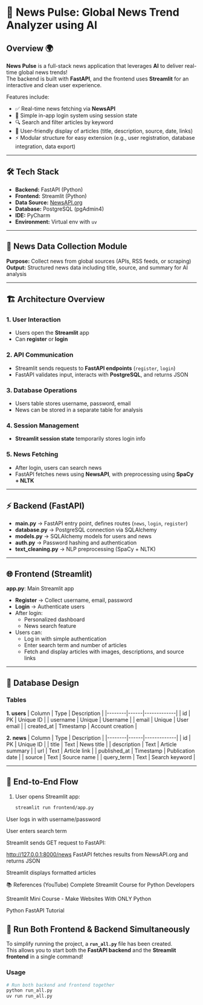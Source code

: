 # 📰 News Pulse: Global News Trend Analyzer using AI

## Overview 🌍
**News Pulse** is a full-stack news application that leverages **AI** to deliver real-time global news trends!  
The backend is built with **FastAPI**, and the frontend uses **Streamlit** for an interactive and clean user experience.  

Features include:  
- ✅ Real-time news fetching via **NewsAPI**  
- 🔐 Simple in-app login system using session state  
- 🔍 Search and filter articles by keyword  
- 📰 User-friendly display of articles (title, description, source, date, links)  
- ⚡ Modular structure for easy extension (e.g., user registration, database integration, data export)

---

## 🛠 Tech Stack
- **Backend:** FastAPI (Python)  
- **Frontend:** Streamlit (Python)  
- **Data Source:** [NewsAPI.org](https://newsapi.org/)  
- **Database:** PostgreSQL (pgAdmin4)  
- **IDE:** PyCharm  
- **Environment:** Virtual env with `uv`  

---

## 📰 News Data Collection Module
**Purpose:** Collect news from global sources (APIs, RSS feeds, or scraping)  
**Output:** Structured news data including title, source, and summary for AI analysis  

---

## 🏗 Architecture Overview

### 1. User Interaction
- Users open the **Streamlit** app  
- Can **register** or **login**  

### 2. API Communication
- Streamlit sends requests to **FastAPI endpoints** (`register`, `login`)  
- FastAPI validates input, interacts with **PostgreSQL**, and returns JSON  

### 3. Database Operations
- Users table stores username, password, email  
- News can be stored in a separate table for analysis  

### 4. Session Management
- **Streamlit session state** temporarily stores login info  

### 5. News Fetching
- After login, users can search news  
- FastAPI fetches news using **NewsAPI**, with preprocessing using **SpaCy + NLTK**

---

## ⚡ Backend (FastAPI)
- **main.py** → FastAPI entry point, defines routes (`news`, `login`, `register`)  
- **database.py** → PostgreSQL connection via SQLAlchemy  
- **models.py** → SQLAlchemy models for users and news  
- **auth.py** → Password hashing and authentication  
- **text_cleaning.py** → NLP preprocessing (SpaCy + NLTK)  

---

## 🌐 Frontend (Streamlit)
**app.py**: Main Streamlit app  
- **Register** → Collect username, email, password  
- **Login** → Authenticate users  
- After login:  
  - Personalized dashboard  
  - News search feature  
- Users can:  
  - Log in with simple authentication  
  - Enter search term and number of articles  
  - Fetch and display articles with images, descriptions, and source links  

---

## 💾 Database Design

### Tables
**1. users**
| Column | Type | Description |
|--------|------|-------------|
| id | PK | Unique ID |
| username | Unique | Username |
| email | Unique | User email |
| created_at | Timestamp | Account creation |

**2. news**
| Column | Type | Description |
|--------|------|-------------|
| id | PK | Unique ID |
| title | Text | News title |
| description | Text | Article summary |
| url | Text | Article link |
| published_at | Timestamp | Publication date |
| source | Text | Source name |
| query_term | Text | Search keyword |

---

## 🔄 End-to-End Flow
1. User opens Streamlit app:  
   ```bash
   streamlit run frontend/app.py
User logs in with username/password

User enters search term

Streamlit sends GET request to FastAPI:


http://127.0.0.1:8000/news
FastAPI fetches results from NewsAPI.org and returns JSON

Streamlit displays formatted articles

📚 References (YouTube)
Complete Streamlit Course for Python Developers

Streamlit Mini Course - Make Websites With ONLY Python

Python FastAPI Tutorial


## 🚀 Run Both Frontend & Backend Simultaneously

To simplify running the project, a **`run_all.py`** file has been created.  
This allows you to start both the **FastAPI backend** and the **Streamlit frontend** in a single command!  

### Usage
```bash
# Run both backend and frontend together
python run_all.py
uv run run_all.py





